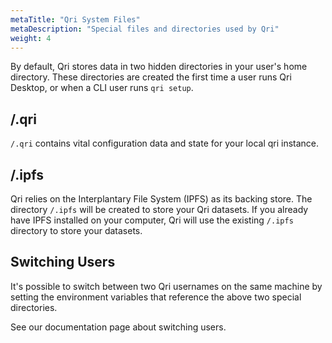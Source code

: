 ```yaml
---
metaTitle: "Qri System Files"
metaDescription: "Special files and directories used by Qri"
weight: 4
---
```


By default, Qri stores data in two hidden directories in your user's home directory.  These directories are created the first time a user runs Qri Desktop, or when a CLI user runs `qri setup`.

## /.qri

`/.qri` contains vital configuration data and state for your local qri instance.

## /.ipfs

Qri relies on the Interplantary File System (IPFS) as its backing store.  The directory `/.ipfs` will be created to store your Qri datasets.  If you already have IPFS installed on your computer, Qri will use the existing `/.ipfs` directory to store your datasets.

## Switching Users

It's possible to switch between two Qri usernames on the same machine by setting the environment variables that reference the above two special directories.  

See our documentation page about switching users.
